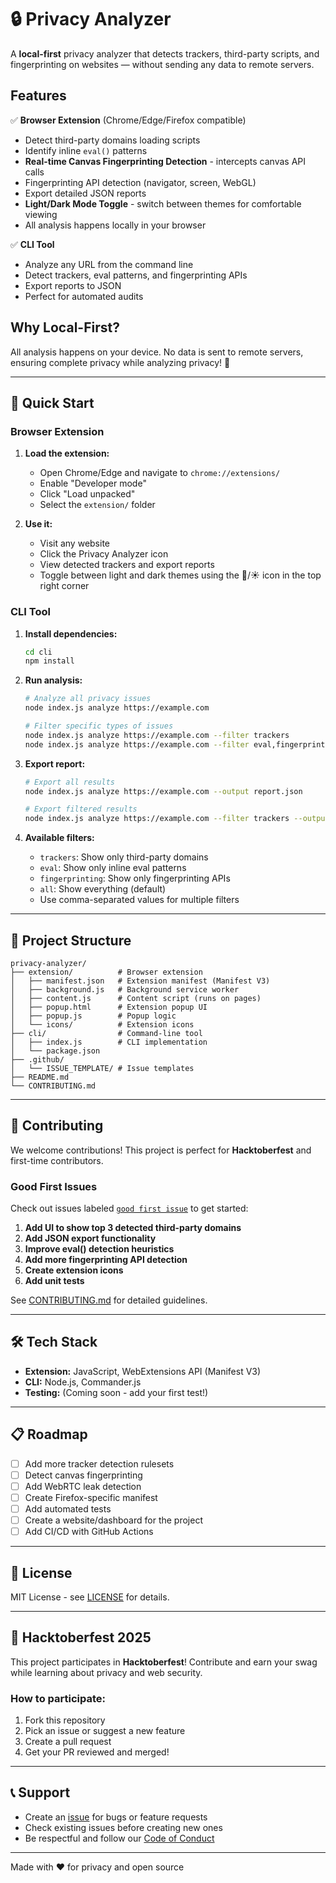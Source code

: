 # 🔒 Privacy Analyzer

A **local-first** privacy analyzer that detects trackers, third-party scripts, and fingerprinting on websites — without sending any data to remote servers.

## Features

✅ **Browser Extension** (Chrome/Edge/Firefox compatible)
- Detect third-party domains loading scripts
- Identify inline `eval()` patterns
- **Real-time Canvas Fingerprinting Detection** - intercepts canvas API calls
- Fingerprinting API detection (navigator, screen, WebGL)
- Export detailed JSON reports
- **Light/Dark Mode Toggle** - switch between themes for comfortable viewing
- All analysis happens locally in your browser

✅ **CLI Tool**
- Analyze any URL from the command line
- Detect trackers, eval patterns, and fingerprinting APIs
- Export reports to JSON
- Perfect for automated audits

## Why Local-First?

All analysis happens on your device. No data is sent to remote servers, ensuring complete privacy while analyzing privacy! 🔐

---

## 🚀 Quick Start

### Browser Extension

1. **Load the extension:**
   - Open Chrome/Edge and navigate to `chrome://extensions/`
   - Enable "Developer mode"
   - Click "Load unpacked"
   - Select the `extension/` folder

2. **Use it:**
   - Visit any website
   - Click the Privacy Analyzer icon
   - View detected trackers and export reports
   - Toggle between light and dark themes using the 🌙/☀️ icon in the top right corner

### CLI Tool

1. **Install dependencies:**
   ```bash
   cd cli
   npm install
   ```

2. **Run analysis:**
   ```bash
   # Analyze all privacy issues
   node index.js analyze https://example.com

   # Filter specific types of issues
   node index.js analyze https://example.com --filter trackers
   node index.js analyze https://example.com --filter eval,fingerprinting
   ```

3. **Export report:**
   ```bash
   # Export all results
   node index.js analyze https://example.com --output report.json

   # Export filtered results
   node index.js analyze https://example.com --filter trackers --output trackers.json
   ```

4. **Available filters:**
   - `trackers`: Show only third-party domains
   - `eval`: Show only inline eval patterns
   - `fingerprinting`: Show only fingerprinting APIs
   - `all`: Show everything (default)
   - Use comma-separated values for multiple filters

---

## 📂 Project Structure

```
privacy-analyzer/
├── extension/          # Browser extension
│   ├── manifest.json   # Extension manifest (Manifest V3)
│   ├── background.js   # Background service worker
│   ├── content.js      # Content script (runs on pages)
│   ├── popup.html      # Extension popup UI
│   ├── popup.js        # Popup logic
│   └── icons/          # Extension icons
├── cli/                # Command-line tool
│   ├── index.js        # CLI implementation
│   └── package.json
├── .github/
│   └── ISSUE_TEMPLATE/ # Issue templates
├── README.md
└── CONTRIBUTING.md
```

---

## 🤝 Contributing

We welcome contributions! This project is perfect for **Hacktoberfest** and first-time contributors.

### Good First Issues

Check out issues labeled [`good first issue`](../../issues?q=is%3Aissue+is%3Aopen+label%3A%22good+first+issue%22) to get started:

1. **Add UI to show top 3 detected third-party domains** 
2. **Add JSON export functionality**
3. **Improve eval() detection heuristics**
4. **Add more fingerprinting API detection**
5. **Create extension icons**
6. **Add unit tests**

See [CONTRIBUTING.md](CONTRIBUTING.md) for detailed guidelines.

---

## 🛠️ Tech Stack

- **Extension:** JavaScript, WebExtensions API (Manifest V3)
- **CLI:** Node.js, Commander.js
- **Testing:** (Coming soon - add your first test!)

---

## 📋 Roadmap

- [ ] Add more tracker detection rulesets
- [ ] Detect canvas fingerprinting
- [ ] Add WebRTC leak detection
- [ ] Create Firefox-specific manifest
- [ ] Add automated tests
- [ ] Create a website/dashboard for the project
- [ ] Add CI/CD with GitHub Actions

---

## 📜 License

MIT License - see [LICENSE](LICENSE) for details.

---

## 🌟 Hacktoberfest 2025

This project participates in **Hacktoberfest**! Contribute and earn your swag while learning about privacy and web security.

### How to participate:
1. Fork this repository
2. Pick an issue or suggest a new feature
3. Create a pull request
4. Get your PR reviewed and merged!

---

## 📞 Support

- Create an [issue](../../issues) for bugs or feature requests
- Check existing issues before creating new ones
- Be respectful and follow our [Code of Conduct](CODE_OF_CONDUCT.md)

---

Made with ❤️ for privacy and open source